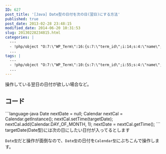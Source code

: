 ```yaml
---
ID: 627
post_title: '[Java] Date型の日付を次の日(翌日)にする方法'
published: true
post_date: 2013-02-28 23:48:15
modified_date: 2014-06-20 10:31:53
slug: 20130228234815.html
categories: |
  ---
  - !php/object "O:7:\"WP_Term\":16:{s:7:\"term_id\";i:14;s:4:\"name\";s:15:\"\u30D7\u30ED\u30B0\u30E9\u30E0\";s:4:\"slug\";s:7:\"program\";s:10:\"term_group\";i:0;s:16:\"term_taxonomy_id\";i:14;s:8:\"taxonomy\";s:8:\"category\";s:11:\"description\";s:0:\"\";s:6:\"parent\";i:0;s:5:\"count\";i:121;s:6:\"filter\";s:3:\"raw\";s:6:\"cat_ID\";i:14;s:14:\"category_count\";i:121;s:20:\"category_description\";s:0:\"\";s:8:\"cat_name\";s:15:\"\u30D7\u30ED\u30B0\u30E9\u30E0\";s:17:\"category_nicename\";s:7:\"program\";s:15:\"category_parent\";i:0;}"
  ...
tags: |
  ---
  - !php/object "O:7:\"WP_Term\":10:{s:7:\"term_id\";i:55;s:4:\"name\";s:4:\"Java\";s:4:\"slug\";s:4:\"java\";s:10:\"term_group\";i:0;s:16:\"term_taxonomy_id\";i:56;s:8:\"taxonomy\";s:8:\"post_tag\";s:11:\"description\";s:0:\"\";s:6:\"parent\";i:0;s:5:\"count\";i:13;s:6:\"filter\";s:3:\"raw\";}"
  ...
---
```

操作している翌日の日付が欲しい場合など。
<!--more-->
<h2>コード</h2>
```language-java
Date nextDate = null;
Calendar nextCal = Calendar.getInstance();
nextCal.setTime(targetDate);
nextCal.add(Calendar.DAY_OF_MONTH, 1);
nextDate = nextCal.getTime();
```
<span class="text-muted">targetDate(Date型)には次の日にしたい日付が入ってるとします</span>

<code>Date型</code>だと操作が面倒なので、<code>Date型</code>の日付を<code>Calendar型</code>にぶちこんで操作します。